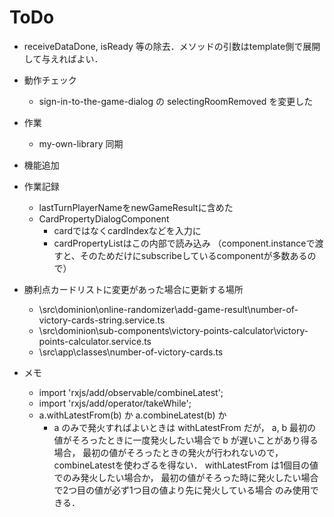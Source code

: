 
# ToDo
* receiveDataDone, isReady 等の除去．メソッドの引数はtemplate側で展開して与えればよい．


* 動作チェック
    * sign-in-to-the-game-dialog の selectingRoomRemoved を変更した

* 作業
    * my-own-library 同期

* 機能追加

* 作業記録
    * lastTurnPlayerNameをnewGameResultに含めた
    * CardPropertyDialogComponent
        * cardではなくcardIndexなどを入力に
        * cardPropertyListはこの内部で読み込み
        （component.instanceで渡すと、そのためだけにsubscribeしているcomponentが多数あるので）


* 勝利点カードリストに変更があった場合に更新する場所
    * \src\dominion\online-randomizer\add-game-result\number-of-victory-cards-string.service.ts
    * \src\dominion\sub-components\victory-points-calculator\victory-points-calculator.service.ts
    * \src\app\classes\number-of-victory-cards.ts


* メモ
    * import 'rxjs/add/observable/combineLatest';
    * import 'rxjs/add/operator/takeWhile';
    * a.withLatestFrom(b) か a.combineLatest(b) か
        * a のみで発火すればよいときは withLatestFrom だが，
            a, b 最初の値がそろったときに一度発火したい場合で b が遅いことがあり得る場合，
            最初の値がそろったときの発火が行われないので，combineLatestを使わざるを得ない．
            withLatestFrom は1個目の値でのみ発火したい場合か，
            最初の値がそろった時に発火したい場合で2つ目の値が必ず1つ目の値より先に発火している場合
            のみ使用できる．

